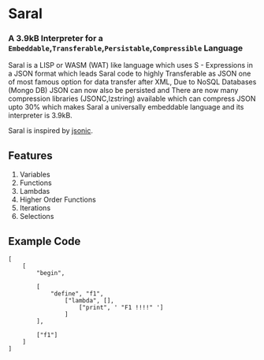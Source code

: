 # Saral
### A 3.9kB Interpreter for a `Embeddable`,`Transferable`,`Persistable`,`Compressible` Language
Saral is a LISP or WASM (WAT) like language which uses S - Expressions in a JSON format which leads Saral code to highly Transferable as JSON one of most famous option for data transfer after XML, Due to NoSQL Databases (Mongo DB) JSON can now also be persisted and There are now many compression libraries (JSONC,lzstring) available which can compress JSON upto 30% which makes Saral a universally embeddable language and its interpreter is 3.9kB.

Saral is inspired by [jsonic](https://github.com/zaach/jsonic).

## Features
1. Variables
2. Functions
3. Lambdas
4. Higher Order Functions
5. Iterations
6. Selections

## Example Code
```
[
    [
        "begin", 
        
        [
            "define", "f1", 
                ["lambda", [],
                    ["print", ' "F1 !!!!" ']
                ]
        ], 
        
        ["f1"]
    ]
]
```
